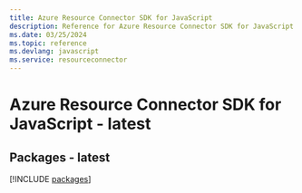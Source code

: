 ```yaml
---
title: Azure Resource Connector SDK for JavaScript
description: Reference for Azure Resource Connector SDK for JavaScript
ms.date: 03/25/2024
ms.topic: reference
ms.devlang: javascript
ms.service: resourceconnector
---
```

# Azure Resource Connector SDK for JavaScript - latest
## Packages - latest
[!INCLUDE [packages](resource-connector-index.md)]